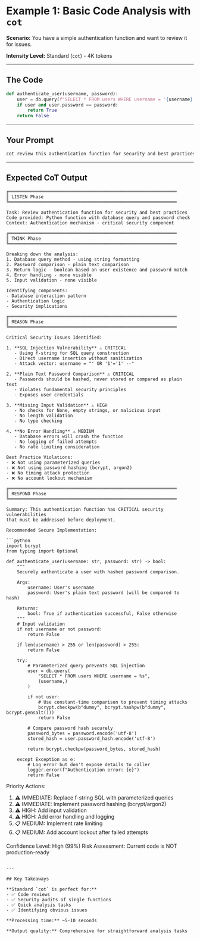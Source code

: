# Example 1: Basic Code Analysis with `cot`

**Scenario:** You have a simple authentication function and want to review it for issues.

**Intensity Level:** Standard (`cot`) - 4K tokens

---

## The Code

```python
def authenticate_user(username, password):
    user = db.query(f"SELECT * FROM users WHERE username = '{username}'")
    if user and user.password == password:
        return True
    return False
```

---

## Your Prompt

```bash
cot review this authentication function for security and best practices
```

---

## Expected CoT Output

```
╔═══════════════════════════════════════════════════════════════
║ LISTEN Phase
╚═══════════════════════════════════════════════════════════════

Task: Review authentication function for security and best practices
Code provided: Python function with database query and password check
Context: Authentication mechanism - critical security component

╔═══════════════════════════════════════════════════════════════
║ THINK Phase
╚═══════════════════════════════════════════════════════════════

Breaking down the analysis:
1. Database query method - using string formatting
2. Password comparison - plain text comparison
3. Return logic - boolean based on user existence and password match
4. Error handling - none visible
5. Input validation - none visible

Identifying components:
- Database interaction pattern
- Authentication logic
- Security implications

╔═══════════════════════════════════════════════════════════════
║ REASON Phase
╚═══════════════════════════════════════════════════════════════

Critical Security Issues Identified:

1. **SQL Injection Vulnerability** ⚠️ CRITICAL
   - Using f-string for SQL query construction
   - Direct username insertion without sanitization
   - Attack vector: username = "' OR '1'='1' --"

2. **Plain Text Password Comparison** ⚠️ CRITICAL
   - Passwords should be hashed, never stored or compared as plain text
   - Violates fundamental security principles
   - Exposes user credentials

3. **Missing Input Validation** ⚠️ HIGH
   - No checks for None, empty strings, or malicious input
   - No length validation
   - No type checking

4. **No Error Handling** ⚠️ MEDIUM
   - Database errors will crash the function
   - No logging of failed attempts
   - No rate limiting consideration

Best Practice Violations:
- ❌ Not using parameterized queries
- ❌ Not using password hashing (bcrypt, argon2)
- ❌ No timing attack protection
- ❌ No account lockout mechanism

╔═══════════════════════════════════════════════════════════════
║ RESPOND Phase
╚═══════════════════════════════════════════════════════════════

Summary: This authentication function has CRITICAL security vulnerabilities
that must be addressed before deployment.

Recommended Secure Implementation:

```python
import bcrypt
from typing import Optional

def authenticate_user(username: str, password: str) -> bool:
    """
    Securely authenticate a user with hashed password comparison.

    Args:
        username: User's username
        password: User's plain text password (will be compared to hash)

    Returns:
        bool: True if authentication successful, False otherwise
    """
    # Input validation
    if not username or not password:
        return False

    if len(username) > 255 or len(password) > 255:
        return False

    try:
        # Parameterized query prevents SQL injection
        user = db.query(
            "SELECT * FROM users WHERE username = %s",
            (username,)
        )

        if not user:
            # Use constant-time comparison to prevent timing attacks
            bcrypt.checkpw(b"dummy", bcrypt.hashpw(b"dummy", bcrypt.gensalt()))
            return False

        # Compare password hash securely
        password_bytes = password.encode('utf-8')
        stored_hash = user.password_hash.encode('utf-8')

        return bcrypt.checkpw(password_bytes, stored_hash)

    except Exception as e:
        # Log error but don't expose details to caller
        logger.error(f"Authentication error: {e}")
        return False
```

Priority Actions:
1. ⚠️  IMMEDIATE: Replace f-string SQL with parameterized queries
2. ⚠️  IMMEDIATE: Implement password hashing (bcrypt/argon2)
3. ⚠️  HIGH: Add input validation
4. ⚠️  HIGH: Add error handling and logging
5. 📋 MEDIUM: Implement rate limiting
6. 📋 MEDIUM: Add account lockout after failed attempts

Confidence Level: High (99%)
Risk Assessment: Current code is NOT production-ready
```

---

## Key Takeaways

**Standard `cot` is perfect for:**
- ✅ Code reviews
- ✅ Security audits of single functions
- ✅ Quick analysis tasks
- ✅ Identifying obvious issues

**Processing time:** ~5-10 seconds

**Output quality:** Comprehensive for straightforward analysis tasks
